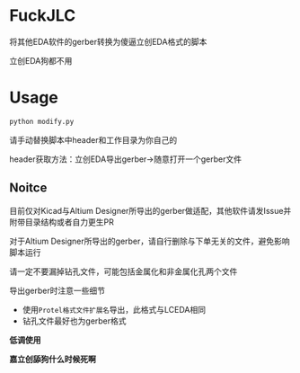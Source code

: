 ﻿# FuckJLC

将其他EDA软件的gerber转换为傻逼立创EDA格式的脚本

立创EDA狗都不用

# Usage

``` python
python modify.py
```

请手动替换脚本中header和工作目录为你自己的

header获取方法：立创EDA导出gerber→随意打开一个gerber文件

## Noitce

目前仅对Kicad与Altium Designer所导出的gerber做适配，其他软件请发Issue并附带目录结构或者自力更生PR

对于Altium Designer所导出的gerber，请自行删除与下单无关的文件，避免影响脚本运行

请一定不要漏掉钻孔文件，可能包括金属化和非金属化孔两个文件

导出gerber时注意一些细节
* 使用`Protel格式文件扩展名`导出，此格式与LCEDA相同
* 钻孔文件最好也为gerber格式


**低调使用**

**嘉立创舔狗什么时候死啊**
